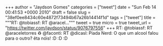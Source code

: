 
+++
author = "Jaydson Gomes"
categories = ["tweet"]
date = "Sun Feb 14 00:41:53 +0000 2010"
draft = false
slug = "38ef0ee8434c60e4872f73494b67a26b14414f1d"
tags = ["tweet"]
title = """RT: @tobiassf: RT @aracel..."""
tweet = true
micro = true
tweet_url = "https://twitter.com/jaydson/status/9076797556"
+++
RT: @tobiassf: RT @araceletorres ♻ @faconti: RT @dicasl: Piada Nerd: O que um alcool falou para o outro? êta nóis! :D :D :D
